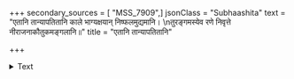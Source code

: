 +++
secondary_sources = [ "MSS_7909",]
jsonClass = "Subhaashita"
text = "एतानि तान्यापतितानि काले भाग्यक्षयान् निष्फलमुद्यमानि।  \nतुरङ्गमस्येव रणे निवृत्ते नीराजनाकौतुकमङ्गलानि॥"
title = "एतानि तान्यापतितानि"

+++

<details><summary>Text</summary>

एतानि तान्यापतितानि काले भाग्यक्षयान् निष्फलमुद्यमानि।  
तुरङ्गमस्येव रणे निवृत्ते नीराजनाकौतुकमङ्गलानि॥
</details>
